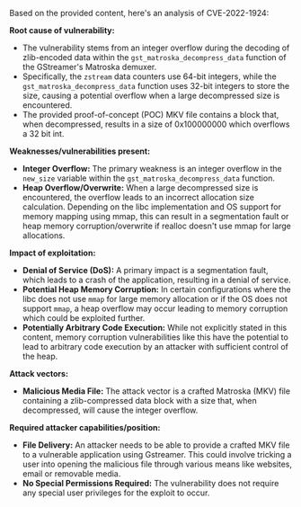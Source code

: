 Based on the provided content, here's an analysis of CVE-2022-1924:

**Root cause of vulnerability:**

- The vulnerability stems from an integer overflow during the decoding of zlib-encoded data within the `gst_matroska_decompress_data` function of the GStreamer's Matroska demuxer.
- Specifically, the `zstream` data counters use 64-bit integers, while the `gst_matroska_decompress_data` function uses 32-bit integers to store the size, causing a potential overflow when a large decompressed size is encountered.
- The provided proof-of-concept (POC) MKV file contains a block that, when decompressed, results in a size of 0x100000000 which overflows a 32 bit int.

**Weaknesses/vulnerabilities present:**

- **Integer Overflow:** The primary weakness is an integer overflow in the `new_size` variable within the `gst_matroska_decompress_data` function.
- **Heap Overflow/Overwrite:** When a large decompressed size is encountered, the overflow leads to an incorrect allocation size calculation. Depending on the libc implementation and OS support for memory mapping using mmap, this can result in a segmentation fault or heap memory corruption/overwrite if realloc doesn't use mmap for large allocations.

**Impact of exploitation:**

- **Denial of Service (DoS):** A primary impact is a segmentation fault, which leads to a crash of the application, resulting in a denial of service.
- **Potential Heap Memory Corruption:** In certain configurations where the libc does not use `mmap` for large memory allocation or if the OS does not support `mmap`, a heap overflow may occur leading to memory corruption which could be exploited further.
- **Potentially Arbitrary Code Execution:** While not explicitly stated in this content, memory corruption vulnerabilities like this have the potential to lead to arbitrary code execution by an attacker with sufficient control of the heap.

**Attack vectors:**

- **Malicious Media File:** The attack vector is a crafted Matroska (MKV) file containing a zlib-compressed data block with a size that, when decompressed, will cause the integer overflow.

**Required attacker capabilities/position:**

- **File Delivery:** An attacker needs to be able to provide a crafted MKV file to a vulnerable application using Gstreamer. This could involve tricking a user into opening the malicious file through various means like websites, email or removable media.
- **No Special Permissions Required:** The vulnerability does not require any special user privileges for the exploit to occur.